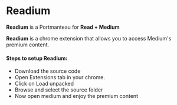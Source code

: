 # Readium

**Readium** is a Portmanteau for **Read + Medium**

**Readium** is a chrome extension that allows you to access Medium's premium content.

#### Steps to setup Readium:
  - Download the source code
  - Open Extensions tab in your chrome.
  - Click on Load unpacked
  - Browse and select the source folder
  - Now open medium and enjoy the premium content
